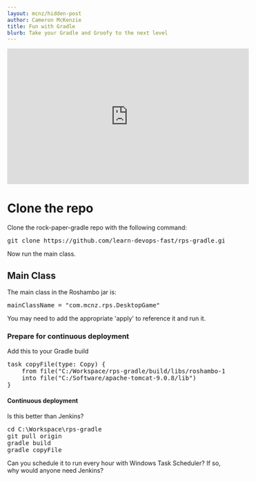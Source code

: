 ```yaml
---
layout: mcnz/hidden-post
author: Cameron McKenzie
title: Fun with Gradle
blurb: Take your Gradle and Groofy to the next level
---
```


<div class="embed-responsive embed-responsive-16by9">
<iframe width="560" height="315" src="https://www.youtube.com/embed/tK7gd9Q0lBE" frameborder="0" allow="accelerometer; autoplay; clipboard-write; encrypted-media; gyroscope; picture-in-picture" allowfullscreen></iframe>
</div>

# Clone the repo

Clone the rock-paper-gradle repo with the following command:

<pre>git clone https://github.com/learn-devops-fast/rps-gradle.git</pre>

Now run the main class.


## Main Class

The main class in the Roshambo jar is: 

<pre>mainClassName = "com.mcnz.rps.DesktopGame"</pre>

You may need to add the appropriate 'apply' to reference it and run it.

### Prepare for continuous deployment

Add this to your Gradle build

<pre>
task copyFile(type: Copy) {
	from file("C:/Workspace/rps-gradle/build/libs/roshambo-1.0.jar")
	into file("C:/Software/apache-tomcat-9.0.8/lib")
}
</pre>

#### Continuous deployment

Is this better than Jenkins?

<pre>
cd C:\Workspace\rps-gradle
git pull origin
gradle build
gradle copyFile
</pre>

Can you schedule it to run every hour with Windows Task Scheduler? If so, why would anyone need Jenkins?
